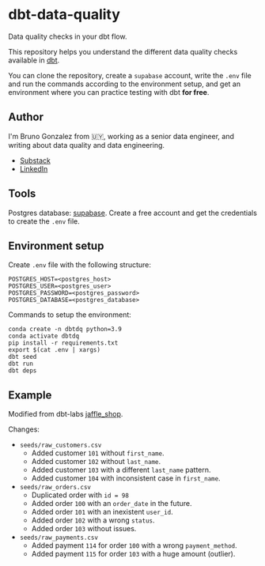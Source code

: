 # dbt-data-quality
Data quality checks in your dbt flow.

This repository helps you understand the different data quality checks available in [dbt](https://www.getdbt.com/).

You can clone the repository, create a `supabase` account, write the `.env` file and run the commands according to the environment setup, and get an environment where you can practice testing with dbt **for free**.

## Author
I'm Bruno Gonzalez from 🇺🇾, working as a senior data engineer, and writing about data quality and data engineering.
- [Substack](https://dataqualityguru.substack.com/)
- [LinkedIn](https://www.linkedin.com/in/brunouy/)

## Tools
Postgres database: [supabase](https://supabase.com/). Create a free account and get the credentials to create the `.env` file.

## Environment setup
Create `.env` file with the following structure:
```
POSTGRES_HOST=<postgres_host>
POSTGRES_USER=<postgres_user>
POSTGRES_PASSWORD=<postgres_password>
POSTGRES_DATABASE=<postgres_database>
```

Commands to setup the environment:
```
conda create -n dbtdq python=3.9
conda activate dbtdq
pip install -r requirements.txt
export $(cat .env | xargs)
dbt seed
dbt run
dbt deps
```

## Example
Modified from dbt-labs [jaffle_shop](https://github.com/dbt-labs/jaffle_shop).

Changes:
- `seeds/raw_customers.csv`
    - Added customer `101` without `first_name`.
    - Added customer `102` without `last_name`.
    - Added customer `103` with a different `last_name` pattern.
    - Added customer `104` with inconsistent case in `first_name`.
- `seeds/raw_orders.csv`
    - Duplicated order with `id = 98`
    - Added order `100` with an `order_date` in the future.
    - Added order `101` with an inexistent `user_id`.
    - Added order `102` with a wrong `status`.
    - Added order `103` without issues.
- `seeds/raw_payments.csv`
    - Added payment `114` for order `100` with a wrong `payment_method`.
    - Added payment `115` for order `103` with a huge amount (outlier).